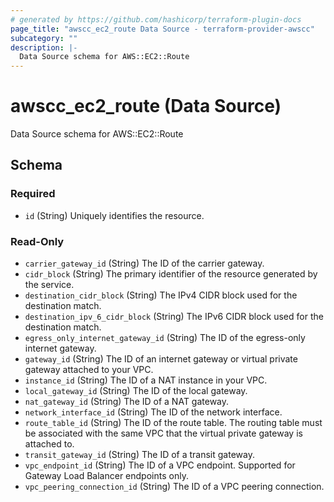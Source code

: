 ```yaml
---
# generated by https://github.com/hashicorp/terraform-plugin-docs
page_title: "awscc_ec2_route Data Source - terraform-provider-awscc"
subcategory: ""
description: |-
  Data Source schema for AWS::EC2::Route
---
```


# awscc_ec2_route (Data Source)

Data Source schema for AWS::EC2::Route



<!-- schema generated by tfplugindocs -->
## Schema

### Required

- `id` (String) Uniquely identifies the resource.

### Read-Only

- `carrier_gateway_id` (String) The ID of the carrier gateway.
- `cidr_block` (String) The primary identifier of the resource generated by the service.
- `destination_cidr_block` (String) The IPv4 CIDR block used for the destination match.
- `destination_ipv_6_cidr_block` (String) The IPv6 CIDR block used for the destination match.
- `egress_only_internet_gateway_id` (String) The ID of the egress-only internet gateway.
- `gateway_id` (String) The ID of an internet gateway or virtual private gateway attached to your VPC.
- `instance_id` (String) The ID of a NAT instance in your VPC.
- `local_gateway_id` (String) The ID of the local gateway.
- `nat_gateway_id` (String) The ID of a NAT gateway.
- `network_interface_id` (String) The ID of the network interface.
- `route_table_id` (String) The ID of the route table. The routing table must be associated with the same VPC that the virtual private gateway is attached to.
- `transit_gateway_id` (String) The ID of a transit gateway.
- `vpc_endpoint_id` (String) The ID of a VPC endpoint. Supported for Gateway Load Balancer endpoints only.
- `vpc_peering_connection_id` (String) The ID of a VPC peering connection.
